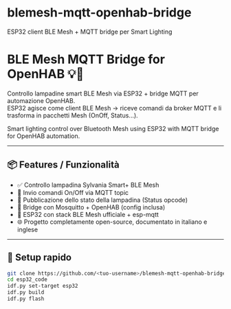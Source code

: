 # blemesh-mqtt-openhab-bridge
ESP32 client BLE Mesh + MQTT bridge per Smart Lighting

# BLE Mesh MQTT Bridge for OpenHAB 💡🔗

Controllo lampadine smart BLE Mesh via ESP32 + bridge MQTT per automazione OpenHAB.  
ESP32 agisce come client BLE Mesh → riceve comandi da broker MQTT e li trasforma in pacchetti Mesh (OnOff, Status...).

Smart lighting control over Bluetooth Mesh using ESP32 with MQTT bridge for OpenHAB automation.

---

## 📦 Features / Funzionalità

- ✅ Controllo lampadina Sylvania Smart+ BLE Mesh
- 🔁 Invio comandi On/Off via MQTT topic
- 🧠 Pubblicazione dello stato della lampadina (Status opcode)
- 📡 Bridge con Mosquitto + OpenHAB (config inclusa)
- 📲 ESP32 con stack BLE Mesh ufficiale + esp-mqtt
- 🌐 Progetto completamente open-source, documentato in italiano e inglese

---

## 🧰 Setup rapido

```bash
git clone https://github.com/<tuo-username>/blemesh-mqtt-openhab-bridge
cd esp32_code
idf.py set-target esp32
idf.py build
idf.py flash
